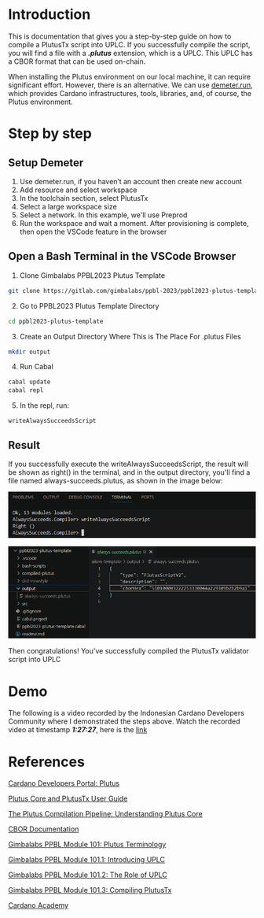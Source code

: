 # Introduction

This is documentation that gives you a step-by-step guide on how to compile a PlutusTx script into UPLC. If you successfully compile the script, you will find a file with a **_.plutus_** extension, which is a UPLC. This UPLC has a CBOR format that can be used on-chain.

When installing the Plutus environment on our local machine, it can require significant effort. However, there is an alternative. We can use [demeter.run](https://demeter.run/), which provides Cardano infrastructures, tools, libraries, and, of course, the Plutus environment.

# Step by step

## Setup Demeter

1. Use demeter.run, if you haven’t an account then create new account
2. Add resource and select workspace
3. In the toolchain section, select PlutusTx
4. Select a large workspace size
5. Select a network. In this example, we'll use Preprod
6. Run the workspace and wait a moment. After provisioning is complete, then open the VSCode feature in the browser

## Open a Bash Terminal in the VSCode Browser

1. Clone Gimbalabs PPBL2023 Plutus Template

```bash
git clone https://gitlab.com/gimbalabs/ppbl-2023/ppbl2023-plutus-template.git
```

2. Go to PPBL2023 Plutus Template Directory

```bash
cd ppbl2023-plutus-template
```

3. Create an Output Directory Where This is The Place For .plutus Files

```bash
mkdir output
```

4. Run Cabal

```bash
cabal update
cabal repl
```

5. In the repl, run:

```repl
writeAlwaysSucceedsScript
```

## Result

If you successfully execute the writeAlwaysSucceedsScript, the result will be shown as right() in the terminal, and in the output directory, you'll find a file named always-succeeds.plutus, as shown in the image below:

![right-result](public/right-result.png)

![always-succeeds.plutus](public/plutustx-script-compiled.png)

Then congratulations! You've successfully compiled the PlutusTx validator script into UPLC

# Demo

The following is a video recorded by the Indonesian Cardano Developers Community where I demonstrated the steps above. Watch the recorded video at timestamp **_1:27:27_**, here is the [link](https://youtu.be/03hXLZ_07N0?list=PLUj8499OocHiL8gXPv8wMlLW-zIcyYdrQ)

# References

[Cardano Developers Portal: Plutus](https://developers.cardano.org/docs/smart-contracts/plutus/)

[Plutus Core and PlutusTx User Guide](https://plutus.readthedocs.io/en/latest/explanations/platform.html)

[The Plutus Compilation Pipeline: Understanding Plutus Core](https://well-typed.com/blog/2022/08/plutus-cores/)

[CBOR Documentation](https://cbor.io/)

[Gimbalabs PPBL Module 101: Plutus Terminology](https://plutuspbl.io/modules/101/slts)

[Gimbalabs PPBL Module 101.1: Introducing UPLC](https://plutuspbl.io/modules/101/1011)

[Gimbalabs PPBL Module 101.2: The Role of UPLC](https://plutuspbl.io/modules/101/1012)

[Gimbalabs PPBL Module 101.3: Compiling PlutusTx](https://plutuspbl.io/modules/101/1013)

[Cardano Academy](https://academy.cardanofoundation.org/)
